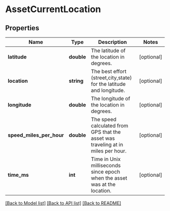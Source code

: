 # AssetCurrentLocation

## Properties
Name | Type | Description | Notes
------------ | ------------- | ------------- | -------------
**latitude** | **double** | The latitude of the location in degrees. | [optional] 
**location** | **string** | The best effort (street,city,state) for the latitude and longitude. | [optional] 
**longitude** | **double** | The longitude of the location in degrees. | [optional] 
**speed_miles_per_hour** | **double** | The speed calculated from GPS that the asset was traveling at in miles per hour. | [optional] 
**time_ms** | **int** | Time in Unix milliseconds since epoch when the asset was at the location. | [optional] 

[[Back to Model list]](../README.md#documentation-for-models) [[Back to API list]](../README.md#documentation-for-api-endpoints) [[Back to README]](../README.md)


